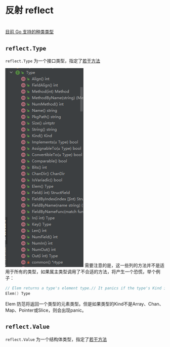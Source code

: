 # 反射 reflect

<!--more-->
#

[目前 Go 支持的种类类型](https://golang.google.cn/pkg/reflect/#Kind)


## `reflect.Type` 

`reflect.Type` 为一个接口类型，指定了[若干方法](https://golang.google.cn/pkg/reflect/#Type)

![](images/posts/Pasted%20image%2020230520131815.png)
需要注意的是，这一些列的方法并不是适用于所有的类型，如果属主类型调用了不合适的方法，将产生一个恐慌，举个例子：
```go
// Elem returns a type's element type.// It panics if the type's Kind is not Array, Chan, Map, Pointer, or Slice.  
Elem() Type
```

Elem 防范将返回一个类型的元素类型。但是如果类型的Kind不是Array、Chan、Map、Pointer或Slice，则会出现panic。

## `reflect.Value`

`reflect.Value` 为一个结构体类型，指定了[若干方法](https://golang.google.cn/pkg/reflect/#Value.Addr)
